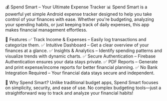 💰 Spend Smart – Your Ultimate Expense Tracker 📊
Spend Smart is a powerful yet simple Android expense tracker designed to help you take control of your finances with ease. Whether you're budgeting, analyzing your spending habits, or just keeping track of daily expenses, this app makes financial management effortless.

🚀 Features
✅ Track Income & Expenses – Easily log transactions and categorize them.
✅ Intuitive Dashboard – Get a clear overview of your finances at a glance.
✅ Insights & Analytics – Identify spending patterns and visualize trends with dynamic charts.
✅ Secure Authentication – Firebase Authentication ensures your data stays private.
✅ PDF Reports – Generate and print expense/income reports for better financial planning.
✅ No Bank Integration Required – Your financial data stays secure and independent.

🔐 Why Spend Smart?
Unlike traditional budget apps, Spend Smart focuses on simplicity, security, and ease of use. No complex budgeting tools—just a straightforward way to track and analyze your financial habits!
